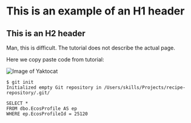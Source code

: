 # This is an example of an H1 header
## This is an H2 header

Man, this is difficult. The tutorial does not describe the actual page.

Here we copy paste code from tutorial:

![Image of Yaktocat](https://octodex.github.com/images/yaktocat.png)

```
$ git init
Initialized empty Git repository in /Users/skills/Projects/recipe-repository/.git/
```

```
SELECT *
FROM dbo.EcosProfile AS ep
WHERE ep.EcosProfileId = 25120
```
